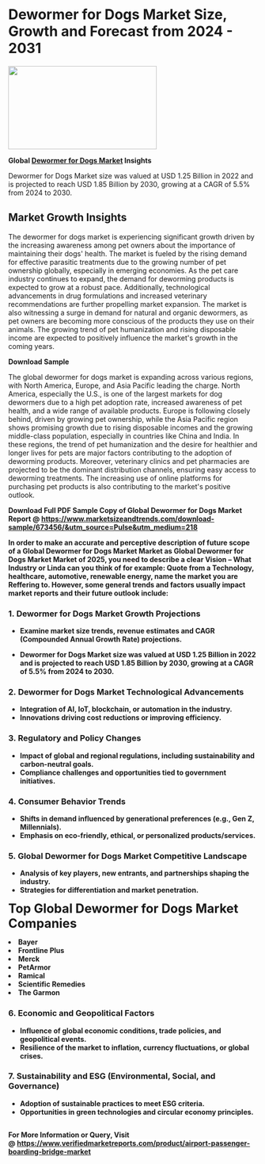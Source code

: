 <H1>Dewormer for Dogs Market Size, Growth and Forecast from 2024 - 2031</H1><img class="aligncenter size-medium wp-image-584254" src="https://thirdeyenews.in/wp-content/uploads/2024/09/Global-Market-Research-300x168.jpeg" alt="" width="300" height="168" /><p><strong>Global&nbsp;<a href="https://www.marketsizeandtrends.com/download-sample/673456/&amp;utm_source=Pulse&amp;utm_medium=218">Dewormer for Dogs Market</a> Insights</strong></p><p>Dewormer for Dogs Market size was valued at USD 1.25 Billion in 2022 and is projected to reach USD 1.85 Billion by 2030, growing at a CAGR of 5.5% from 2024 to 2030.</p><p><h2>Market Growth Insights</h2> <p>The dewormer for dogs market is experiencing significant growth driven by the increasing awareness among pet owners about the importance of maintaining their dogs' health. The market is fueled by the rising demand for effective parasitic treatments due to the growing number of pet ownership globally, especially in emerging economies. As the pet care industry continues to expand, the demand for deworming products is expected to grow at a robust pace. Additionally, technological advancements in drug formulations and increased veterinary recommendations are further propelling market expansion. The market is also witnessing a surge in demand for natural and organic dewormers, as pet owners are becoming more conscious of the products they use on their animals. The growing trend of pet humanization and rising disposable income are expected to positively influence the market's growth in the coming years.</p> <p><strong>Download Sample</strong></p> <p>The global dewormer for dogs market is expanding across various regions, with North America, Europe, and Asia Pacific leading the charge. North America, especially the U.S., is one of the largest markets for dog dewormers due to a high pet adoption rate, increased awareness of pet health, and a wide range of available products. Europe is following closely behind, driven by growing pet ownership, while the Asia Pacific region shows promising growth due to rising disposable incomes and the growing middle-class population, especially in countries like China and India. In these regions, the trend of pet humanization and the desire for healthier and longer lives for pets are major factors contributing to the adoption of deworming products. Moreover, veterinary clinics and pet pharmacies are projected to be the dominant distribution channels, ensuring easy access to deworming treatments. The increasing use of online platforms for purchasing pet products is also contributing to the market's positive outlook. <p><strong></p><p><span class=""><strong>Download Full PDF Sample Copy of Global Dewormer for Dogs Market Report</strong> @ <a href="https://www.marketsizeandtrends.com/download-sample/673456/&amp;utm_source=Pulse&amp;utm_medium=218" target="_blank">https://www.marketsizeandtrends.com/download-sample/673456/&amp;utm_source=Pulse&amp;utm_medium=218</a></span></p><p>In order to make an accurate and perceptive description of future scope of a Global&nbsp;Dewormer for Dogs Market Market as Global&nbsp;Dewormer for Dogs Market Market of 2025, you need to describe a clear Vision &ndash; What Industry or Linda can you think of for example: Quote from a Technology, healthcare, automotive, renewable energy, name the market you are Reffering to. However, some general trends and factors usually impact market reports and their future outlook include:</p><h3>1.&nbsp;<strong>Dewormer for Dogs Market Growth Projections</strong></h3><ul><li>Examine market size trends, revenue estimates and CAGR (Compounded Annual Growth Rate) projections.</li><li><p>Dewormer for Dogs Market size was valued at USD 1.25 Billion in 2022 and is projected to reach USD 1.85 Billion by 2030, growing at a CAGR of 5.5% from 2024 to 2030.</p></li></ul><h3>2.&nbsp;<strong>Dewormer for Dogs Market Technological Advancements</strong></h3><ul><li>Integration of AI, IoT, blockchain, or automation in the industry.</li><li>Innovations driving cost reductions or improving efficiency.</li></ul><h3>3.&nbsp;<strong>Regulatory and Policy Changes</strong></h3><ul><li>Impact of global and regional regulations, including sustainability and carbon-neutral goals.</li><li>Compliance challenges and opportunities tied to government initiatives.</li></ul><h3>4.&nbsp;<strong>Consumer Behavior Trends</strong></h3><ul><li>Shifts in demand influenced by generational preferences (e.g., Gen Z, Millennials).</li><li>Emphasis on eco-friendly, ethical, or personalized products/services.</li></ul><h3>5.&nbsp;<strong>Global Dewormer for Dogs Market Competitive Landscape</strong></h3><ul><li>Analysis of key players, new entrants, and partnerships shaping the industry.</li><li>Strategies for differentiation and market penetration.</li></ul><p data-pm-slice="1 1 []"><span style="color: inherit; font-family: inherit; font-size: 25px;">Top Global Dewormer for Dogs Market Companies</span></p><div class="" data-test-id=""><p><li>Bayer</li><li> Frontline Plus</li><li> Merck</li><li> PetArmor</li><li> Ramical</li><li> Scientific Remedies</li><li> The Garmon</li></p></div><h3>6.&nbsp;<strong>Economic and Geopolitical Factors</strong></h3><ul><li>Influence of global economic conditions, trade policies, and geopolitical events.</li><li>Resilience of the market to inflation, currency fluctuations, or global crises.</li></ul><h3>7.&nbsp;<strong>Sustainability and ESG (Environmental, Social, and Governance)</strong></h3><ul><li>Adoption of sustainable practices to meet ESG criteria.</li><li>Opportunities in green technologies and circular economy principles.</li></ul><h2><strong style="font-size: 14px;">For More Information or Query, Visit @&nbsp;</strong><a style="background-color: #ffffff; font-size: 14px;" href="https://www.marketsizeandtrends.com/report/dewormer-for-dogs-market/" target="_blank">https://www.verifiedmarketreports.com/product/airport-passenger-boarding-bridge-market</a></h2>
